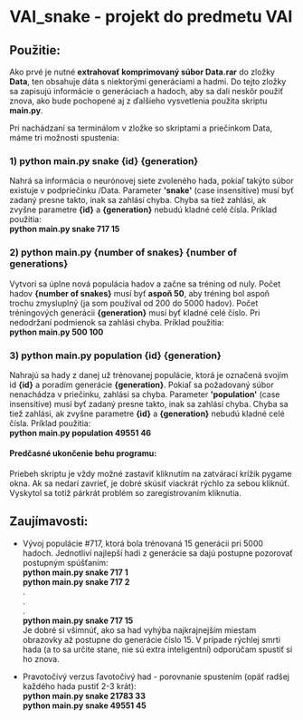 # VAI_snake - projekt do predmetu VAI

## Použitie:

Ako prvé je nutné __extrahovať komprimovaný súbor Data.rar__ do zložky __Data__, ten obsahuje dáta s niektorými generáciami a hadmi. Do tejto zložky sa zapisujú informácie o generáciach a hadoch, aby sa dali neskôr použiť znova, ako bude pochopené aj z ďalšieho vysvetlenia použita skriptu __main.py__.

Pri nachádzaní sa terminálom v zložke so skriptami a priečinkom Data, máme tri možnosti spustenia:

### 1) python main.py snake {id} {generation}
Nahrá sa informácia o neurónovej siete zvoleného hada, pokiaľ takýto súbor existuje v podpriečinku /Data. Parameter __'snake'__ (case insensitive) musí byť zadaný presne takto, inak sa zahlásí chyba. Chyba sa tiež zahlási, ak zvyšne parametre __{id}__ a __{generation}__ nebudú kladné celé čísla. Príklad použitia:   
__python main.py snake 717 15__

### 2) python main.py {number of snakes} {number of generations}
Vytvorí sa úplne nová populácia hadov a začne sa tréning od nuly. Počet hadov __{number of snakes}__ musí byť __aspoň 50__, aby tréning bol aspoň trochu zmysluplný (ja som používal od 200 do 5000 hadov). Počet tréningových generácii __{generation}__ musí byť kladné celé číslo. Pri nedodržaní podmienok sa zahlási chyba. Príklad použitia:   
__python main.py 500 100__

### 3) python main.py population {id} {generation}
Nahrajú sa hady z danej už trénovanej populácie, ktorá je označená svojím id __{id}__ a poradím generácie __{generation}__. Pokiaľ sa požadovaný súbor nenachádza v priečinku, zahlási sa chyba. Parameter __'population'__ (case insensitive) musí byť zadaný presne takto, inak sa zahlásí chyba. Chyba sa tiež zahlási, ak zvyšne parametre __{id}__ a __{generation}__ nebudú kladné celé čísla. Príklad použitia:   
__python main.py population 49551 46__

#### Predčasné ukončenie behu programu:
Priebeh skriptu je vždy možné zastaviť kliknutím na zatvárací krížik pygame okna. Ak sa nedarí zavrieť, je dobré skúsiť viackrát rýchlo za sebou kliknúť. Vyskytol sa totiž párkrát problém so zaregistrovaním kliknutia.

## Zaujímavosti:

- Vývoj populácie #717, ktorá bola trénovaná 15 generácii pri 5000 hadoch. Jednotliví najlepší hadi z generácie sa dajú postupne pozorovať postupným spúšťaním:   
__python main.py snake 717 1__   
__python main.py snake 717 2__    
.   
.   
.    
__python main.py snake 717 15__   
Je dobré si všimnúť, ako sa had vyhýba najkrajnejším miestam obrazovky až postupne do generácie číslo 15. V prípade rýchlej smrti hada (a to sa určite stane, nie sú extra inteligentní) odporúčam spustiť si ho znova.

- Pravotočivý verzus ľavotočivý had - porovnanie spustením (opäť radšej každého hada pustiť 2-3 krát):   
__python main.py snake 21783 33__   
__python main.py snake 49551 45__
